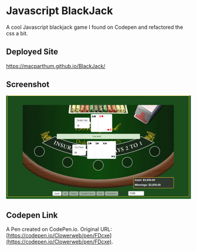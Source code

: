 # Javascript BlackJack
A cool Javascript blackjack game I found on Codepen and refactored the css a bit.

## Deployed Site
https://macparthum.github.io/BlackJack/

## Screenshot
![Screenshot](assets/screenshot.png)

## Codepen Link
A Pen created on CodePen.io. Original URL: [https://codepen.io/Clowerweb/pen/FDcxe](https://codepen.io/Clowerweb/pen/FDcxe).

